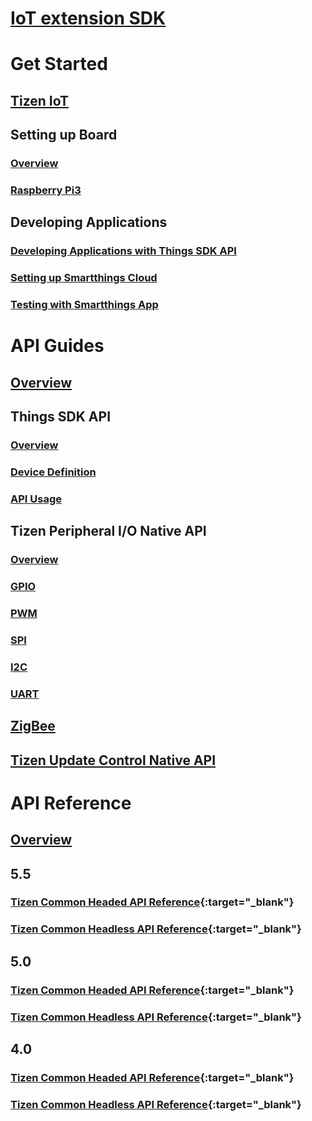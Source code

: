 # [IoT extension SDK](/iot/index.md)

# Get Started
## [Tizen IoT](/iot/get-started/overview.md)
## Setting up Board
### [Overview](/iot/get-started/setting-up-board.md)
### [Raspberry Pi3](/iot/get-started/rpi3-5.0.md)
## Developing Applications
### [Developing Applications with Things SDK API](/iot/get-started/things-app-development-5.0.md)
### [Setting up Smartthings Cloud](/iot/get-started/things-cloud-setup.md)
### [Testing with Smartthings App](/iot/get-started/cloud-app-test.md)

# API Guides
## [Overview](/iot/guides/iot-api.md)
## Things SDK API
### [Overview](/iot/guides/things-api-5.0.md)
### [Device Definition](/iot/guides/things-api-device-5.0.md)
### [API Usage](/iot/guides/things-api-guide-5.0.md)
## Tizen Peripheral I/O Native API
### [Overview](/iot/guides/peripheral-io-api.md)
### [GPIO](/iot/guides/peripheral-io-api-gpio.md)
### [PWM](/iot/guides/peripheral-io-api-pwm.md)
### [SPI](/iot/guides/peripheral-io-api-spi.md)
### [I2C](/iot/guides/peripheral-io-api-i2c.md)
### [UART](/iot/guides/peripheral-io-api-uart.md)
## [ZigBee](/iot/guides/zigbee.md)
## [Tizen Update Control Native API](/iot/guides/update-control-api.md)

# API Reference
## [Overview](/iot/api/overview.md)
## 5.5
### [Tizen Common Headed API Reference](/iot/api/5.5/tizen-iot-headed/index.html){:target="_blank"}
### [Tizen Common Headless API Reference](/iot/api/5.5/tizen-iot-headless/index.html){:target="_blank"}
## 5.0
### [Tizen Common Headed API Reference](/iot/api/5.0/tizen-iot-headed/index.html){:target="_blank"}
### [Tizen Common Headless API Reference](/iot/api/5.0/tizen-iot-headless/index.html){:target="_blank"}
## 4.0
### [Tizen Common Headed API Reference](/iot/api/4.0/tizen-iot-headed/index.html){:target="_blank"}
### [Tizen Common Headless API Reference](/iot/api/4.0/tizen-iot-headless/index.html){:target="_blank"}